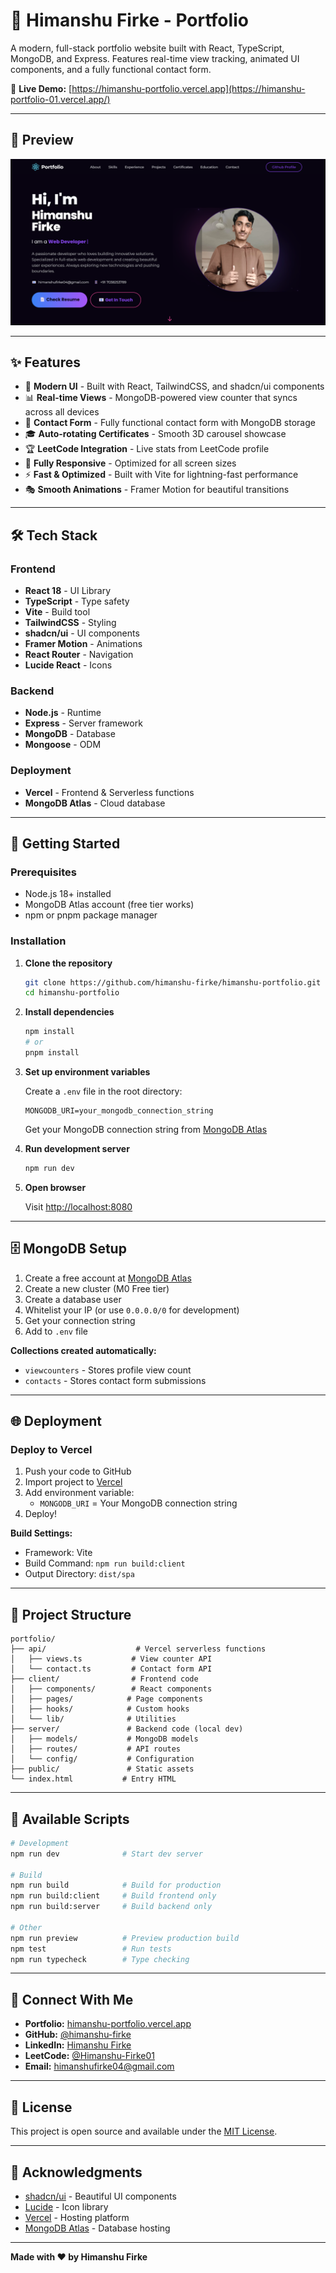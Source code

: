 # 🚀 Himanshu Firke - Portfolio

A modern, full-stack portfolio website built with React, TypeScript, MongoDB, and Express. Features real-time view tracking, animated UI components, and a fully functional contact form.

🔗 **Live Demo:** [https://himanshu-portfolio.vercel.app](https://himanshu-portfolio-01.vercel.app/)

---

## 📸 Preview

![Portfolio Screenshot](./screenshot.png)

---

## ✨ Features

- 🎨 **Modern UI** - Built with React, TailwindCSS, and shadcn/ui components
- 📊 **Real-time Views** - MongoDB-powered view counter that syncs across all devices
- 📧 **Contact Form** - Fully functional contact form with MongoDB storage
- 🎓 **Auto-rotating Certificates** - Smooth 3D carousel showcase
- 🏆 **LeetCode Integration** - Live stats from LeetCode profile
- 📱 **Fully Responsive** - Optimized for all screen sizes
- ⚡ **Fast & Optimized** - Built with Vite for lightning-fast performance
- 🎭 **Smooth Animations** - Framer Motion for beautiful transitions

---

## 🛠️ Tech Stack

### Frontend
- **React 18** - UI Library
- **TypeScript** - Type safety
- **Vite** - Build tool
- **TailwindCSS** - Styling
- **shadcn/ui** - UI components
- **Framer Motion** - Animations
- **React Router** - Navigation
- **Lucide React** - Icons

### Backend
- **Node.js** - Runtime
- **Express** - Server framework
- **MongoDB** - Database
- **Mongoose** - ODM

### Deployment
- **Vercel** - Frontend & Serverless functions
- **MongoDB Atlas** - Cloud database

---

## 🚀 Getting Started

### Prerequisites

- Node.js 18+ installed
- MongoDB Atlas account (free tier works)
- npm or pnpm package manager

### Installation

1. **Clone the repository**
   ```bash
   git clone https://github.com/himanshu-firke/himanshu-portfolio.git
   cd himanshu-portfolio
   ```

2. **Install dependencies**
   ```bash
   npm install
   # or
   pnpm install
   ```

3. **Set up environment variables**
   
   Create a `.env` file in the root directory:
   ```env
   MONGODB_URI=your_mongodb_connection_string
   ```

   Get your MongoDB connection string from [MongoDB Atlas](https://cloud.mongodb.com)

4. **Run development server**
   ```bash
   npm run dev
   ```

5. **Open browser**
   
   Visit [http://localhost:8080](http://localhost:8080)

---

## 🗄️ MongoDB Setup

1. Create a free account at [MongoDB Atlas](https://cloud.mongodb.com)
2. Create a new cluster (M0 Free tier)
3. Create a database user
4. Whitelist your IP (or use `0.0.0.0/0` for development)
5. Get your connection string
6. Add to `.env` file

**Collections created automatically:**
- `viewcounters` - Stores profile view count
- `contacts` - Stores contact form submissions

---

## 🌐 Deployment

### Deploy to Vercel

1. Push your code to GitHub
2. Import project to [Vercel](https://vercel.com)
3. Add environment variable:
   - `MONGODB_URI` = Your MongoDB connection string
4. Deploy!

**Build Settings:**
- Framework: Vite
- Build Command: `npm run build:client`
- Output Directory: `dist/spa`

---

## 📂 Project Structure

```
portfolio/
├── api/                    # Vercel serverless functions
│   ├── views.ts           # View counter API
│   └── contact.ts         # Contact form API
├── client/                # Frontend code
│   ├── components/        # React components
│   ├── pages/            # Page components
│   ├── hooks/            # Custom hooks
│   └── lib/              # Utilities
├── server/               # Backend code (local dev)
│   ├── models/           # MongoDB models
│   ├── routes/           # API routes
│   └── config/           # Configuration
├── public/               # Static assets
└── index.html           # Entry HTML
```

---

## 🎯 Available Scripts

```bash
# Development
npm run dev              # Start dev server

# Build
npm run build            # Build for production
npm run build:client     # Build frontend only
npm run build:server     # Build backend only

# Other
npm run preview          # Preview production build
npm test                 # Run tests
npm run typecheck        # Type checking
```

---

## 🤝 Connect With Me

- **Portfolio:** [himanshu-portfolio.vercel.app](https://himanshu-portfolio.vercel.app)
- **GitHub:** [@himanshu-firke](https://github.com/himanshu-firke)
- **LinkedIn:** [Himanshu Firke](https://www.linkedin.com/in/himanshufirke/)
- **LeetCode:** [@Himanshu-Firke01](https://leetcode.com/u/Himanshu-Firke01/)
- **Email:** himanshufirke04@gmail.com

---

## 📝 License

This project is open source and available under the [MIT License](LICENSE).

---

## 🙏 Acknowledgments

- [shadcn/ui](https://ui.shadcn.com/) - Beautiful UI components
- [Lucide](https://lucide.dev/) - Icon library
- [Vercel](https://vercel.com/) - Hosting platform
- [MongoDB Atlas](https://www.mongodb.com/cloud/atlas) - Database hosting

---

**Made with ❤️ by Himanshu Firke**
